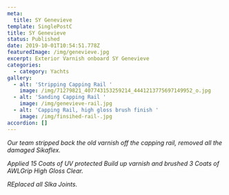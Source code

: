 ```yaml
---
meta:
  title: SY Genevieve
template: SinglePostC
title: SY Genevieve
status: Published
date: 2019-10-01T10:54:51.778Z
featuredImage: /img/genevieve.jpg
excerpt: Exterior Varnish onboard SY Genevieve
categories:
  - category: Yachts
gallery:
  - alt: 'Stripping Capping Rail '
    image: /img/71279821_407743153259214_4441213775697149952_o.jpg
  - alt: 'Sanding Capping Rail '
    image: /img/genevieve-rail.jpg
  - alt: 'Capping Rail, high gloss brush finish '
    image: /img/finsihed-rail-.jpg
accordion: []
---
```

_Our team stripped back the old varnish off the capping rail, removed all the damaged Sikaflex._ 

_Applied 15 Coats of UV protected Build up varnish and brushed 3 Coats of AWLGrip High Gloss Clear._ 

_REplaced all SIka Joints._
